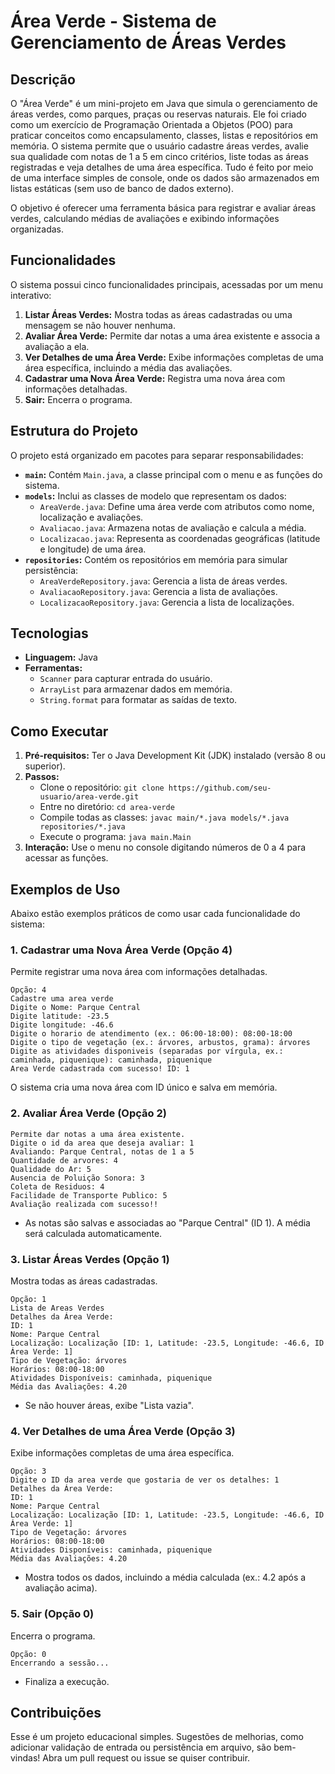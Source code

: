 # Área Verde - Sistema de Gerenciamento de Áreas Verdes

## Descrição
O "Área Verde" é um mini-projeto em Java que simula o gerenciamento de áreas verdes, como parques, praças ou reservas naturais. Ele foi criado como um exercício de Programação Orientada a Objetos (POO) para praticar conceitos como encapsulamento, classes, listas e repositórios em memória. O sistema permite que o usuário cadastre áreas verdes, avalie sua qualidade com notas de 1 a 5 em cinco critérios, liste todas as áreas registradas e veja detalhes de uma área específica. Tudo é feito por meio de uma interface simples de console, onde os dados são armazenados em listas estáticas (sem uso de banco de dados externo).

O objetivo é oferecer uma ferramenta básica para registrar e avaliar áreas verdes, calculando médias de avaliações e exibindo informações organizadas.

## Funcionalidades
O sistema possui cinco funcionalidades principais, acessadas por um menu interativo:
1. **Listar Áreas Verdes:** Mostra todas as áreas cadastradas ou uma mensagem se não houver nenhuma.
2. **Avaliar Área Verde:** Permite dar notas a uma área existente e associa a avaliação a ela.
3. **Ver Detalhes de uma Área Verde:** Exibe informações completas de uma área específica, incluindo a média das avaliações.
4. **Cadastrar uma Nova Área Verde:** Registra uma nova área com informações detalhadas.
5. **Sair:** Encerra o programa.

## Estrutura do Projeto
O projeto está organizado em pacotes para separar responsabilidades:
- **`main`:** Contém `Main.java`, a classe principal com o menu e as funções do sistema.
- **`models`:** Inclui as classes de modelo que representam os dados:
  - `AreaVerde.java`: Define uma área verde com atributos como nome, localização e avaliações.
  - `Avaliacao.java`: Armazena notas de avaliação e calcula a média.
  - `Localizacao.java`: Representa as coordenadas geográficas (latitude e longitude) de uma área.
- **`repositories`:** Contém os repositórios em memória para simular persistência:
  - `AreaVerdeRepository.java`: Gerencia a lista de áreas verdes.
  - `AvaliacaoRepository.java`: Gerencia a lista de avaliações.
  - `LocalizacaoRepository.java`: Gerencia a lista de localizações.

## Tecnologias
- **Linguagem:** Java
- **Ferramentas:** 
  - `Scanner` para capturar entrada do usuário.
  - `ArrayList` para armazenar dados em memória.
  - `String.format` para formatar as saídas de texto.

## Como Executar
1. **Pré-requisitos:** Ter o Java Development Kit (JDK) instalado (versão 8 ou superior).
2. **Passos:**
   - Clone o repositório: `git clone https://github.com/seu-usuario/area-verde.git`
   - Entre no diretório: `cd area-verde`
   - Compile todas as classes: `javac main/*.java models/*.java repositories/*.java`
   - Execute o programa: `java main.Main`
3. **Interação:** Use o menu no console digitando números de 0 a 4 para acessar as funções.

## Exemplos de Uso
Abaixo estão exemplos práticos de como usar cada funcionalidade do sistema:

### 1. Cadastrar uma Nova Área Verde (Opção 4)
Permite registrar uma nova área com informações detalhadas.
 ```text
 Opção: 4
 Cadastre uma area verde
 Digite o Nome: Parque Central
 Digite latitude: -23.5
 Digite longitude: -46.6
 Digite o horario de atendimento (ex.: 06:00-18:00): 08:00-18:00
 Digite o tipo de vegetação (ex.: árvores, arbustos, grama): árvores
 Digite as atividades disponiveis (separadas por vírgula, ex.: caminhada, piquenique): caminhada, piquenique
 Area Verde cadastrada com sucesso! ID: 1
```
 O sistema cria uma nova área com ID único e salva em memória.

### 2. Avaliar Área Verde (Opção 2)
```text
Permite dar notas a uma área existente.
Digite o id da area que deseja avaliar: 1
Avaliando: Parque Central, notas de 1 a 5
Quantidade de arvores: 4
Qualidade do Ar: 5
Ausencia de Poluição Sonora: 3
Coleta de Residuos: 4
Facilidade de Transporte Publico: 5
Avaliação realizada com sucesso!!
```
- As notas são salvas e associadas ao "Parque Central" (ID 1). A média será calculada automaticamente.

### 3. Listar Áreas Verdes (Opção 1)
Mostra todas as áreas cadastradas.
```text
Opção: 1
Lista de Areas Verdes
Detalhes da Área Verde:
ID: 1
Nome: Parque Central
Localização: Localização [ID: 1, Latitude: -23.5, Longitude: -46.6, ID Área Verde: 1]
Tipo de Vegetação: árvores
Horários: 08:00-18:00
Atividades Disponíveis: caminhada, piquenique
Média das Avaliações: 4.20
```

- Se não houver áreas, exibe "Lista vazia".

### 4. Ver Detalhes de uma Área Verde (Opção 3)
Exibe informações completas de uma área específica.
```text
Opção: 3
Digite o ID da area verde que gostaria de ver os detalhes: 1
Detalhes da Área Verde:
ID: 1
Nome: Parque Central
Localização: Localização [ID: 1, Latitude: -23.5, Longitude: -46.6, ID Área Verde: 1]
Tipo de Vegetação: árvores
Horários: 08:00-18:00
Atividades Disponíveis: caminhada, piquenique
Média das Avaliações: 4.20
```
- Mostra todos os dados, incluindo a média calculada (ex.: 4.2 após a avaliação acima).

### 5. Sair (Opção 0)
Encerra o programa.
```text
Opção: 0
Encerrando a sessão...
```

- Finaliza a execução.

## Contribuições
Esse é um projeto educacional simples. Sugestões de melhorias, como adicionar validação de entrada ou persistência em arquivo, são bem-vindas! Abra um pull request ou issue se quiser contribuir.
